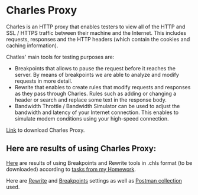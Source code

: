 # Charles Proxy

Charles is an HTTP proxy that enables testers to view all of the HTTP and SSL / HTTPS traffic between their machine and the Internet. This includes requests, responses and the HTTP headers (which contain the cookies and caching information).

Chatles' main tools for testing purposes are:
- Breakpoints that allows to pause the request before it reaches the server. By means of breakpoints we are able to analyze and modify requests in more detail.
- Rewrite that enables to create rules that modify requests and responses as they pass through Charles. Rules such as adding or changing a header or search and replace some text in the response body.
- Bandwidth Throttle / Bandwidth Simulator can be used to adjust the bandwidth and latency of your Internet connection. This enables to simulate modem conditions using your high-speed connection.

<a href="https://www.charlesproxy.com/download/" target="_blank">Link</a> to download Charles Proxy.

## Here are results of using Charles Proxy:

<a href="https://github.com/DariaMartinovskaya/Charles_Proxy/blob/main/Charles_Proxy_HW.chls">Here</a> are results of using Breakpoints and Rewrite tools in .chls format (to be downloaded) according to <a href="https://github.com/DariaMartinovskaya/Charles_Proxy/blob/main/Charles%20HW%20_1.md">tasks from my Homework</a>. 

Here are <a href="https://github.com/DariaMartinovskaya/Charles_Proxy/blob/main/Rewrite_Settings.xml">Rewrite</a> and <a href="https://github.com/DariaMartinovskaya/Charles_Proxy/blob/main/Breakpoint_Settings.xml">Breakpoints</a> settings as well as <a href="https://github.com/DariaMartinovskaya/Charles_Proxy/blob/main/Charles_Proxy.postman_collection.json">Postman collection</a> used.
